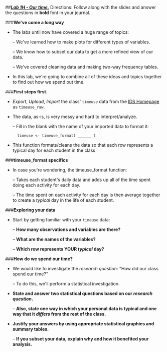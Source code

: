 ##***<u>Lab 1H - Our time.</u>***
Directions: Follow along with the slides and answer the questions in **bold** font in your journal.

###**We've come a long way**

* The labs until now have covered a huge range of topics:

    – We've learned how to make plots for different types of variables.

    – We know how to subset our data to get a more refined view of our data.

    – We've covered cleaning data and making two-way frequency tables.

* In this lab, we're going to combine all of these ideas and topics together to find out how we
spend out time.

###**First steps first.**

* *Export*, *Upload*, *Import* the class' ```timeuse``` data from the <u>IDS Homepage</u> as ```timeuse_raw```.

* The data, as-is, is very messy and hard to interpret/analyze.

    – Fill in the blank with the name of your imported data to format it:

        timeuse <- timeuse_format( ______ )

* This function formats/cleans the data so that each row represents a typical day for each
student in the class

###**timeuse_format specifics**

* In case you're wondering, the timeuse_format function:

    – Takes each student's daily data and adds up all of the time spent doing each
    activity for each day.

    – The time spent on each activity for each day is then average together to create a
    *typical* day in the life of each student.

###**Exploring your data**

* Start by getting familiar with your ```timeuse``` data:

    – **How many observations and variables are there?**

    – **What are the names of the variables?**

    – **Which row represents YOUR *typical* day?**

###**How do we spend our time?**

* We would like to investigate the *research question*: "How did our class spend our time?"

    – To do this, we'll perform a statistical investigation.

* **State and answer two statistical questions based on our *research question*.**

    – **Also, state one way in which your personal data is typical and one way that it
    *differs* from the rest of the class.**

* **Justify your answers by using appropriate statistical graphics and summary tables.**

    – **If you subset your data, explain why and how it benefited your analysis.**
